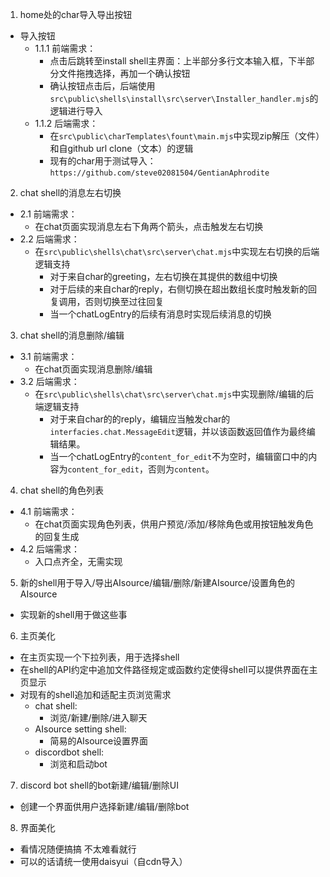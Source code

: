 1. home处的char导入导出按钮
  * 导入按钮
    - 1.1.1 前端需求：
      * 点击后跳转至install shell主界面：上半部分多行文本输入框，下半部分文件拖拽选择，再加一个确认按钮
      * 确认按钮点击后，后端使用`src\public\shells\install\src\server\Installer_handler.mjs`的逻辑进行导入
    - 1.1.2 后端需求：
      * 在`src\public\charTemplates\fount\main.mjs`中实现zip解压（文件）和自github url clone（文本）的逻辑
	  * 现有的char用于测试导入：`https://github.com/steve02081504/GentianAphrodite`

2. chat shell的消息左右切换
  - 2.1 前端需求：
    * 在chat页面实现消息左右下角两个箭头，点击触发左右切换
  - 2.2 后端需求：
	* 在`src\public\shells\chat\src\server\chat.mjs`中实现左右切换的后端逻辑支持
	  - 对于来自char的greeting，左右切换在其提供的数组中切换
	  - 对于后续的来自char的reply，右侧切换在超出数组长度时触发新的回复调用，否则切换至过往回复
	  - 当一个chatLogEntry的后续有消息时实现后续消息的切换

3. chat shell的消息删除/编辑
  - 3.1 前端需求：
	* 在chat页面实现消息删除/编辑
  - 3.2 后端需求：
	* 在`src\public\shells\chat\src\server\chat.mjs`中实现删除/编辑的后端逻辑支持
	  - 对于来自char的的reply，编辑应当触发char的`interfacies.chat.MessageEdit`逻辑，并以该函数返回值作为最终编辑结果。
	  - 当一个chatLogEntry的`content_for_edit`不为空时，编辑窗口中的内容为`content_for_edit`，否则为`content`。

4. chat shell的角色列表
  - 4.1 前端需求：
	* 在chat页面实现角色列表，供用户预览/添加/移除角色或用按钮触发角色的回复生成
  - 4.2 后端需求：
	* 入口点齐全，无需实现

5. 新的shell用于导入/导出AIsource/编辑/删除/新建AIsource/设置角色的AIsource
  - 实现新的shell用于做这些事

6. 主页美化
  - 在主页实现一个下拉列表，用于选择shell
  - 在shell的API约定中追加文件路径规定或函数约定使得shell可以提供界面在主页显示
  - 对现有的shell追加和适配主页浏览需求
    * chat shell:
	  - 浏览/新建/删除/进入聊天
	* AIsource setting shell:
	  - 简易的AIsource设置界面
	* discordbot shell:
	  - 浏览和启动bot

7. discord bot shell的bot新建/编辑/删除UI
  - 创建一个界面供用户选择新建/编辑/删除bot

8. 界面美化
  - 看情况随便搞搞 不太难看就行
  - 可以的话请统一使用daisyui（自cdn导入）
